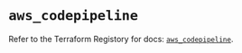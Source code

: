 # `aws_codepipeline`

Refer to the Terraform Registory for docs: [`aws_codepipeline`](https://registry.terraform.io/providers/hashicorp/aws/5.10.0/docs/resources/codepipeline).
